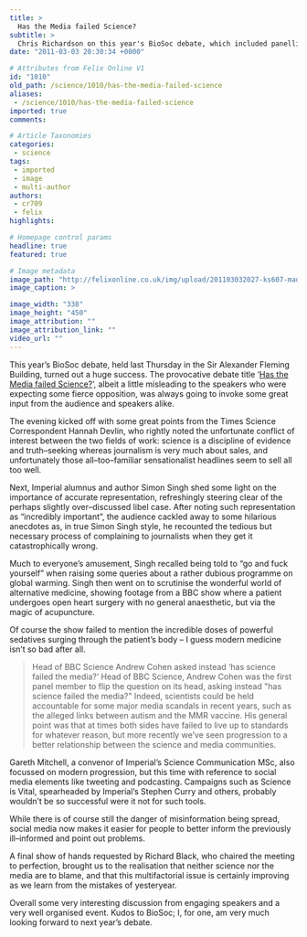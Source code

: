 ```yaml
---
title: >
  Has the Media failed Science?
subtitle: >
  Chris Richardson on this year's BioSoc debate, which included panellists from The Times and the BBC
date: "2011-03-03 20:30:34 +0000"

# Attributes from Felix Online V1
id: "1010"
old_path: /science/1010/has-the-media-failed-science
aliases:
 - /science/1010/has-the-media-failed-science
imported: true
comments:

# Article Taxonomies
categories:
 - science
tags:
 - imported
 - image
 - multi-author
authors:
 - cr709
 - felix
highlights:

# Homepage control params
headline: true
featured: true

# Image metadata
image_path: "http://felixonline.co.uk/img/upload/201103032027-ks607-madscien.jpg"
image_caption: >

image_width: "338"
image_height: "450"
image_attribution: ""
image_attribution_link: ""
video_url: ""
---
```


This year’s BioSoc debate, held last Thursday in the Sir Alexander Fleming Building, turned out a huge success. The provocative debate title ‘[Has the Media failed Science?](http://www.imperialcollegeunion.org/whats-on/biosoc-debate-2011,1401,EV.html)’, albeit a little misleading to the speakers who were expecting some fierce opposition, was always going to invoke some great input from the audience and speakers alike.

The evening kicked off with some great points from the Times Science Correspondent Hannah Devlin, who rightly noted the unfortunate conflict of interest between the two fields of work: science is a discipline of evidence and truth–seeking whereas journalism is very much about sales, and unfortunately those all–too–familiar sensationalist headlines seem to sell all too well.

Next, Imperial alumnus and author Simon Singh shed some light on the importance of accurate representation, refreshingly steering clear of the perhaps slightly over–discussed libel case. After noting such representation as “incredibly important”, the audience cackled away to some hilarious anecdotes as, in true Simon Singh style, he recounted the tedious but necessary process of complaining to journalists when they get it catastrophically wrong.

Much to everyone’s amusement, Singh recalled being told to “go and fuck yourself” when raising some queries about a rather dubious programme on global warming. Singh then went on to scrutinise the wonderful world of alternative medicine, showing footage from a BBC show where a patient undergoes open heart surgery with no general anaesthetic, but via the magic of acupuncture.

Of course the show failed to mention the incredible doses of powerful sedatives surging through the patient’s body – I guess modern medicine isn’t so bad after all.
> Head of BBC Science Andrew Cohen asked instead ‘has science failed the media?’
Head of BBC Science, Andrew Cohen was the first panel member to flip the question on its head, asking instead "has science failed the media?" Indeed, scientists could be held accountable for some major media scandals in recent years, such as the alleged links between autism and the MMR vaccine. His general point was that at times both sides have failed to live up to standards for whatever reason, but more recently we’ve seen progression to a better relationship between the science and media communities.

Gareth Mitchell, a convenor of Imperial’s Science Communication MSc, also focussed on modern progression, but this time with reference to social media elements like tweeting and podcasting. Campaigns such as Science is Vital, spearheaded by Imperial’s Stephen Curry and others, probably wouldn’t be so successful were it not for such tools.

While there is of course still the danger of misinformation being spread, social media now makes it easier for people to better inform the previously ill–informed and point out problems.

A final show of hands requested by Richard Black, who chaired the meeting to perfection, brought us to the realisation that neither science nor the media are to blame, and that this multifactorial issue is certainly improving as we learn from the mistakes of yesteryear.

Overall some very interesting discussion from engaging speakers and a very well organised event. Kudos to BioSoc; I, for one, am very much looking forward to next year’s debate.
